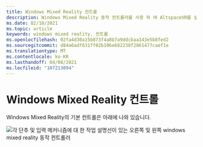 ```yaml
---
title: Windows Mixed Reality 컨트롤
description: Windows Mixed Reality 동작 컨트롤러를 사용 하 여 AltspaceVR를 실행 하기 위한 기본 컨트롤 구성표에 대해 알아봅니다.
ms.date: 02/10/2021
ms.topic: article
keywords: windows mixed reality, 컨트롤
ms.openlocfilehash: 02fa4d30a15b873f4a8b7a9ddcbaa143e5b8fed2
ms.sourcegitcommit: d84a6adf631ff02b106e682238f2861477caef1e
ms.translationtype: MT
ms.contentlocale: ko-KR
ms.lasthandoff: 04/08/2021
ms.locfileid: "107213094"
---
```

# <a name="windows-mixed-reality-controls"></a>Windows Mixed Reality 컨트롤

Windows Mixed Reality의 기본 컨트롤은 아래에 나와 있습니다.

![각 단추 및 입력 메커니즘에 대 한 작업 설명선이 있는 오른쪽 및 왼쪽 windows mixed reality 동작 컨트롤러](images/windows-mixed-controls.jpg)